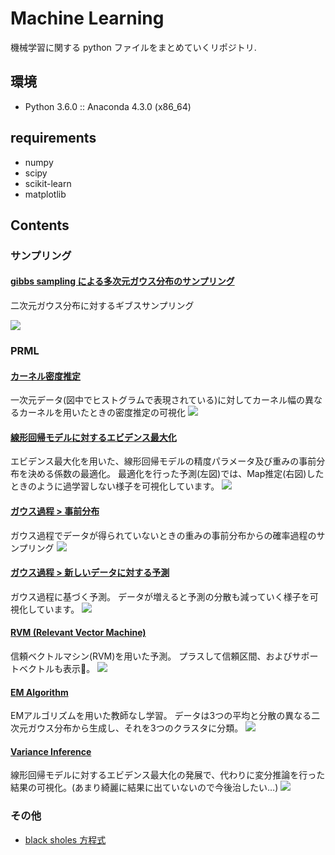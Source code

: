 # Machine Learning

機械学習に関する python ファイルをまとめていくリポジトリ.

## 環境

* Python 3.6.0 :: Anaconda 4.3.0 (x86_64)

## requirements

* numpy
* scipy
* scikit-learn
* matplotlib

## Contents

### サンプリング

#### [gibbs sampling による多次元ガウス分布のサンプリング](gibbs_sampling.py)

二次元ガウス分布に対するギブスサンプリング

![](./figures/gibbs_sampling.png)

### PRML

#### [カーネル密度推定](./prml/density_estimation.py)

一次元データ(図中でヒストグラムで表現されている)に対してカーネル幅の異なるカーネルを用いたときの密度推定の可視化
![](./figures/density_estimation.png)

#### [線形回帰モデルに対するエビデンス最大化](./prml/linear_regression.py)
エビデンス最大化を用いた、線形回帰モデルの精度パラメータ及び重みの事前分布を決める係数の最適化。
最適化を行った予測(左図)では、Map推定(右図)したときのように過学習しない様子を可視化しています。
![](./figures/linear_regression_max-evidence_vs_normal-map.png)

#### [ガウス過程 > 事前分布](./prml/gaussian_process_prior.py)

ガウス過程でデータが得られていないときの重みの事前分布からの確率過程のサンプリング
![](./figures/gp_prior.png)

#### [ガウス過程 > 新しいデータに対する予測](./prml/gaussian_process_estimation.py)
ガウス過程に基づく予測。
データが増えると予測の分散も減っていく様子を可視化しています。
![](./figures/gp-estimation_by_training_data.png)

####  [RVM (Relevant Vector Machine)](./prml/rvm.py)
信頼ベクトルマシン(RVM)を用いた予測。
プラスして信頼区間、およびサポートベクトルも表示。
![](./figures/rvm_predict.png)

#### [EM Algorithm](./prml/em_algorithm.py)
EMアルゴリズムを用いた教師なし学習。
データは3つの平均と分散の異なる二次元ガウス分布から生成し、それを3つのクラスタに分類。
![](./figures/em_algorithm.png)

#### [Variance Inference](./prml/variance_inference.py)

線形回帰モデルに対するエビデンス最大化の発展で、代わりに変分推論を行った結果の可視化。(あまり綺麗に結果に出ていないので今後治したい…)
![](./figures/iter_update_beta.png)

### その他

* [black sholes 方程式](./black_scholes.py)
